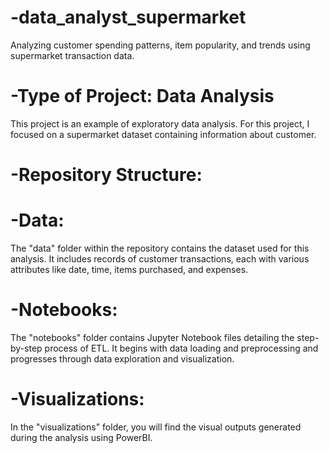 # -data_analyst_supermarket
Analyzing customer spending patterns, item popularity, and trends using supermarket transaction data.

# -Type of Project: Data Analysis
This project is an example of exploratory data analysis. For this project, I focused on a supermarket dataset containing information about customer.

# -Repository Structure:

# -Data: 
The "data" folder within the repository contains the dataset used for this analysis. It includes records of customer transactions, each with various attributes like date, time, items purchased, and expenses.

# -Notebooks: 
The "notebooks" folder contains Jupyter Notebook files detailing the step-by-step process of ETL. It begins with data loading and preprocessing and progresses through data exploration and visualization.

# -Visualizations: 
In the "visualizations" folder, you will find the visual outputs generated during the analysis using PowerBI. 
